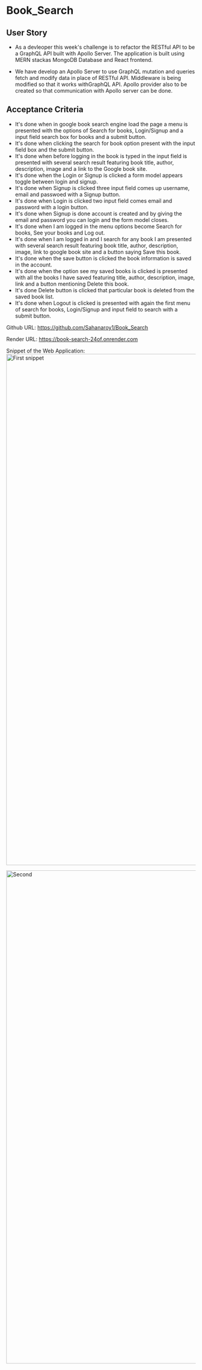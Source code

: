 # Book_Search

## User Story
* As a devleoper this week's challenge is to refactor the RESTful API to be a GraphQL API built with Apollo Server. The application is built using MERN stackas MongoDB Database and React frontend. 

* We have develop an Apollo Server to use GraphQL mutation and queries fetch and modify data in place of RESTful API. Middleware is being modified so that it works withGraphQL API. Apollo provider also to be created so that communication with Apollo server can be done.

## Acceptance Criteria
* It's done when in google book search engine load the page a menu is presented with the options of Search for books, Login/Signup and a input field search box for books and a submit button.
* It's done when clicking the search for book option present with the input field box and the submit button.
* It's done when before logging in the book is typed in the input field is presented with several search result featuring book title, author, description, image and a link to the Google book site.
* It's done when the Login or Signup is clicked a form model appears toggle between login and signup.
* It's done when Signup is clicked three input field comes up username, email and passwoed with a Signup button.
* It's done when Login is clicked two input field comes email and password with a login button.
* It's done when Signup is done account is created and by giving the email and password you can login and the form model closes.
* It's done when I am logged in the menu options become Search for books, See your books and Log out.
* It's done when I am logged in and I search for any book I am presented with several search result featuring book title, author, description, image, link to google book site and a button saying Save this book.
* It's done when the save button is clicked the book information is saved in the account.
* It's done when the option see my saved books is clicked is presented with all the books I have saved featuring title, author, description, image, link and a button mentioning Delete this book.
* It's done Delete button is clicked that particular book is deleted from the saved book list.
* It's done when Logout is clicked is presented with again the first menu of search for books, Login/Signup and input field to search with a submit button.

Github URL:
https://github.com/Sahanaroy1/Book_Search

Render URL:
https://book-search-24of.onrender.com

Snippet of the Web Application:
<img width="1360" alt="First snippet" src="https://github.com/Sahanaroy1/Book_Search/assets/127791384/4adda1f5-be40-40d7-addc-1b7829c42695">


<img width="1312" alt="Second" src="https://github.com/Sahanaroy1/Book_Search/assets/127791384/986a2b76-25ee-45de-b040-2df76386e854">
